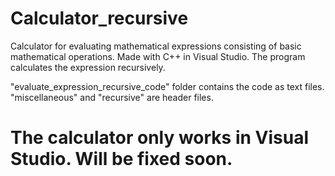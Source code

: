 # Calculator_recursive
Calculator for evaluating mathematical expressions consisting of basic mathematical operations. Made with C++ in Visual Studio. The program calculates the expression recursively.

"evaluate_expression_recursive_code" folder contains the code as text files. "miscellaneous" and "recursive" are header files.

# The calculator only works in Visual Studio. Will be fixed soon.
